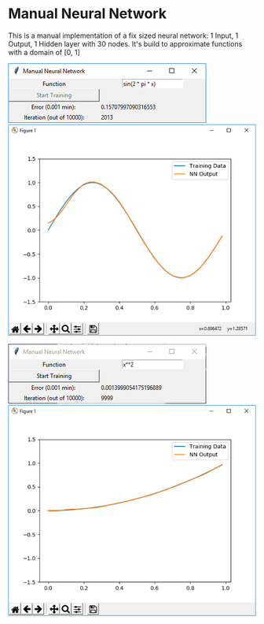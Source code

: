 # Manual Neural Network

This is a manual implementation of a fix sized neural network: 1 Input, 1 Output, 1 Hidden layer with 30 nodes.
It's build to approximate functions with a domain of [0, 1]

![Alt text](ReadmeImages/cap2.PNG?raw=true "Cap2")
![Alt text](ReadmeImages/cap3.PNG?raw=true "Cap3")

![Alt text](ReadmeImages/cap5.PNG?raw=true "Cap5")
![Alt text](ReadmeImages/cap6.PNG?raw=true "Cap6")
